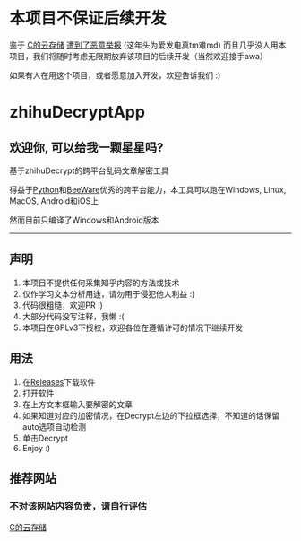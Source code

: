 # 本项目不保证后续开发

鉴于
[C的云存储](http://mp.weixin.qq.com/profile?src=3&timestamp=1685724428&ver=1&signature=7aX47yuLgfUkD8Svf3OTJIfL1kDRq1T2R-7kv3utqF0hFsn49dRHWMbAs-P4K2VES5TXJ1PmIEL3n4nvxMjNVw==)
[遭到了恶意举报](https://mp.weixin.qq.com/s?src=11&timestamp=1685724428&ver=4566&signature=sHBp-x1jHGRp79o*-vZYNn56PYe1uaBbjkzWRW7WQHfaDSnzeT5xawzylKxkJ3kLwT1NmytwamWhg7Yo2JooeHmZyYvKUumC9I13igv2v9QHK8kajXH3zA4QtRbF0d7A&new=1)
(这年头为爱发电真tm难md)
而且几乎没人用本项目，我们将随时考虑无限期放弃该项目的后续开发（当然欢迎接手awa）

如果有人在用这个项目，或者愿意加入开发，欢迎告诉我们 :)

# zhihuDecryptApp

## 欢迎你, 可以给我一颗星星吗?

基于zhihuDecrypt的跨平台乱码文章解密工具

得益于[Python](https://www.python.org/)和[BeeWare](https://beeware.org/)优秀的跨平台能力，本工具可以跑在Windows, Linux, MacOS, Android和iOS上

然而目前只编译了Windows和Android版本

---

## 声明

1. 本项目不提供任何采集知乎内容的方法或技术
2. 仅作学习文本分析用途，请勿用于侵犯他人利益 :)
3. 代码很粗糙，欢迎PR :)
4. 大部分代码没写注释，我懒 :(
5. 本项目在GPLv3下授权，欢迎各位在遵循许可的情况下继续开发

## 用法

1. 在[Releases](https://github.com/cxzlw/zhihuDecryptApp/releases)下载软件
2. 打开软件
3. 在上方文本框输入要解密的文章
4. 如果知道对应的加密情况，在Decrypt左边的下拉框选择，不知道的话保留auto选项自动检测
5. 单击Decrypt
6. Enjoy :)

## 推荐网站

### 不对该网站内容负责，请自行评估

[C的云存储](https://cdycc.cn/)

